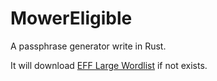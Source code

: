 # MowerEligible

A passphrase generator write in Rust.

It will download
[EFF Large Wordlist](https://www.eff.org/files/2016/07/18/eff_large_wordlist.txt)
if not exists.

